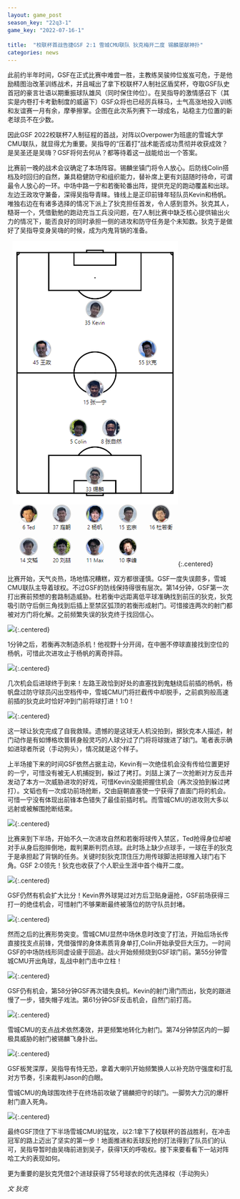```yaml
---
layout: game_post
season_key: "22q3-1"
game_key: "2022-07-16-1"

title:  "校联杯首战告捷GSF 2:1 雪城CMU联队 狄克梅开二度 锡麟屡献神扑"
categories: news
---
```


此前约半年时间，GSF在正式比赛中难尝一胜，主教练吴骏帅位岌岌可危，于是他励精图治改革训练战术，并且喊出了拿下校联杯7人制社区盾奖杯，夺取GSF队史首冠的豪言壮语以期重振球队雄风（同时保住帅位）。在吴指导的激情感召下（其实是内卷打卡考勤制度的威逼下）GSF众将也已经厉兵秣马，士气高涨地投入训练和友谊赛一月有余，摩拳擦掌。企图在此次系列赛下一球成名，站稳主力位置的新老球员不在少数。

因此GSF 2022校联杯7人制征程的首战，对阵以Overpower为班底的雪城大学CMU联队，就显得尤为重要。吴指导的“压着打”战术能否成功贯彻并收获成效？是吴圣还是吴嗨？GSF将何去何从？都等待着这一战能给出一个答案。

比赛前一晚的战术会议确定了本场阵容。锡麟坐镇门将令人放心。后防线Colin搭档及时回归的自然，兼具稳健防守和组织能力，替补席上更有刘喆随时待命，可谓最令人放心的一环。中场中路一宁和若衡轮番出阵，提供充足的跑动覆盖和出球。左边王政攻守兼备，深得吴指导青睐。锋线上是正印前锋年轻队员Kevin和杨帆。唯独右边在有诸多选择的情况下派上了狄克担任首发，令人感到意外。狄克其人，糙哥一个，凭借勤勉的跑动充当工兵没问题，在7人制比赛中缺乏核心提供输出火力的情况下，能否良好的同时承担一侧的进攻和防守任务是个未知数。狄克于是做好了吴指导变身吴嗨的时候，成为内鬼背锅的准备。

![](/assets/img/news/first-champion/r1-squad.png){:.centered}

比赛开始，天气炎热，场地情况糟糕，双方都很谨慎。GSF一度失误颇多，雪城CMU联队主导着球权。不过GSF的防线保持得很有层次。第14分钟，GSF第一次打出赛前预想的套路制造威胁。杜若衡中远距离低平球准确找到前压的狄克，狄克吸引防守后倒三角找到后插上至禁区弧顶的若衡形成射门。可惜接连两次的射门都被对方门将化解。之前频繁失误的狄克终于找回信心。

![](/assets/img/news/first-champion/r1-miss.gif){:.centered}

1分钟之后，若衡再次制造杀机！他视野十分开阔，在中圈不停球直接找到空位的杨帆，可惜此次进攻止于杨帆的离奇拌蒜。

![](/assets/img/news/first-champion/r1-miss-2.gif){:.centered}

几次机会后进球终于到来！左路王政恰到好处的直塞找到鬼魅绕后前插的杨帆，杨帆盘过防守球员闪出空档传中，雪城CMU门将拦截传中却脱手，之前疯狗般高速前插的狄克此时恰好冲到门前将球打进！1:0！

![](/assets/img/news/first-champion/r1-1-0.gif){:.centered}

这一球让狄克完成了自我救赎。遗憾的是这球无人机没拍到，据狄克本人描述，射门动作是有如博格坎普转身般灵巧的人球分过了门将将球拨进了球门。笔者表示确如进球者所说（手动狗头），情况就是这个样子。

上半场接下来的时间GSF依然占据主动，Kevin有一次绝佳机会没有传给位置更好的一宁，可惜没有被无人机捕捉到，躲过了拷打。刘喆上演了一次抢断对方反击并发动了本方一次威胁进攻的好戏，可惜Kevin没能把握住机会（再次没拍到躲过拷打）。文韬也有一次成功前场抢断，交由庭朝直塞使一宁获得了直面门将的机会。可惜一宁没有体现出前锋本色错失了最佳前插时机。而雪城CMU的进攻则大多以远射或被解围抢断结束。

![](/assets/img/news/first-champion/r1-miss-3.gif){:.centered}

比赛来到下半场，开始不久一次进攻自然和若衡将球传入禁区，Ted抢得身位却被对手从身后抱摔倒地，裁判果断判罚点球。此时场上缺少点球手，一球在手的狄克于是承担起了背锅的任务。关键时刻狄克顶住压力用传球脚法把球推入球门右下角。GSF 2:0领先！狄克也收获了个人职业生涯中首个梅开二度。

![](/assets/img/news/first-champion/r1-2-0.gif){:.centered}

GSF仍然有机会扩大比分！Kevin界外球晃过对方后卫贴身逼抢，GSF前场获得三打一的绝佳机会，可惜射门不够果断最终被落位的防守队员封堵。

![](/assets/img/news/first-champion/r1-miss-4.gif){:.centered}

然而之后的比赛形势突变。雪城CMU显然中场休息时改变了打法，开始后场长传直接找支点前锋，凭借强悍的身体素质背身单打,Colin开始承受巨大压力。一时间GSF的中场防线形同虚设疲于回追。战火开始频频烧到GSF球门前。第55分钟雪城CMU开出角球，乱战中射门击中立柱！

![](/assets/img/news/first-champion/r1-miss-5.gif){:.centered}

GSF仍有机会，第58分钟GSF再次错失良机。Kevin的射门滑门而出，狄克的跟进慢了一步，错失帽子戏法。第61分钟GSF反击机会，自然门前打高。

![](/assets/img/news/first-champion/r1-miss-6.gif){:.centered}

雪城CMU的支点战术依然凑效，并更频繁地转化为射门。第74分钟禁区内的一脚极具威胁的射门被锡麟飞身扑出。

![](/assets/img/news/first-champion/r1-save-1.gif){:.centered}

GSF板凳深厚，吴指导有恃无恐，拿着大喇叭开始频繁换人以补充防守强度和打乱对方节奏，引来裁判Jason的白眼。

雪城CMU的角球围攻终于在终场前攻破了锡麟把守的球门。一脚势大力沉的爆杆射门直入死角。

![](/assets/img/news/first-champion/r1-2-1.gif){:.centered}

最终GSF顶住了下半场雪城CMU的猛攻，以2:1拿下了校联杯的首战胜利，在冲击冠军的路上迈出了坚实的第一步！地面推进和丢球反抢的打法得到了队员们的认可，吴指导暂时由吴嗨前进到吴子，获得1天的呼吸权。接下来要看看下一站对阵哈工大的表现如何。

更为重要的是狄克凭借2个进球获得了55号球衣的优先选择权（手动狗头）

*文 狄克*